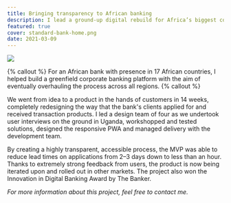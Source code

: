 ```yaml
---
title: Bringing transparency to African banking
description: I lead a ground-up digital rebuild for Africa’s biggest corporate bank.
featured: true
cover: standard-bank-home.png
date: 2021-03-09
---
```

    
![](https://cdn-images-1.medium.com/max/3376/1*Bh2kx6dQDbhHNzfrV2mAcQ.png)

{% callout %}
For an African bank with presence in 17 African countries, I helped build a greenfield corporate banking platform with the aim of eventually overhauling the process across all regions.
{% callout %}

We went from idea to a product in the hands of customers in 14 weeks, completely redesigning the way that the bank's clients applied for and received transaction products. I led a design team of four as we undertook user interviews on the ground in Uganda, workshopped and tested solutions, designed the responsive PWA and managed delivery with the development team. 

By creating a highly transparent, accessible process, the MVP was able to reduce lead times on applications from 2–3 days down to less than an hour. Thanks to extremely strong feedback from users, the product is now being iterated upon and rolled out in other markets. The project also won the Innovation in Digital Banking Award by The Banker.

*For more information about this project, feel free to contact me.*

